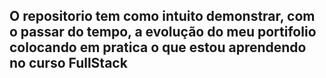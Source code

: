## O repositorio tem como intuito demonstrar, com o passar do tempo, a evolução do meu portifolio colocando em pratica o que estou aprendendo no curso FullStack
